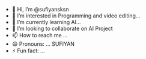 - 👋 Hi, I’m @sufiyansksn
- 👀 I’m interested in Programming and video editing...
- 🌱 I’m currently learning AI...
- 💞️ I’m looking to collaborate on AI Project 
- 📫 How to reach me ... 
- 😄 Pronouns: ... SUFIYAN
- ⚡ Fun fact: ... 

<!---
sufiyansksn/sufiyansksn is a ✨ special ✨ repository because its `README.md` (this file) appears on your GitHub profile.
You can click the Preview link to take a look at your changes.
--->
